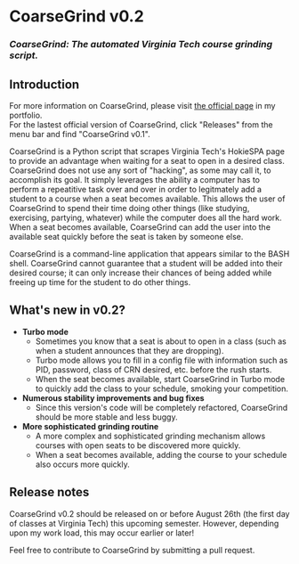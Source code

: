 <h1>CoarseGrind v0.2</h1>
<h3><em>CoarseGrind: The automated Virginia Tech course grinding script.</em></h3>

<h2>Introduction</h2>

For more information on CoarseGrind, please visit <a href='http://jonathanballands.me/portfolio/coarsegrind.html' target='_blank'>the official page</a> in my portfolio.<br />
For the lastest official version of CoarseGrind, click "Releases" from the menu bar and find "CoarseGrind v0.1".

CoarseGrind is a Python script that scrapes Virginia Tech's HokieSPA page to provide an advantage when waiting for a seat to open in a desired class. CoarseGrind does not use
any sort of "hacking", as some may call it, to accomplish its goal. It simply leverages the ability a computer has to perform a repeatitive task over and over in order to legitmately
add a student to a course when a seat becomes available. This allows the user of CoarseGrind to spend their time doing other things (like studying, exercising, partying, whatever) while
the computer does all the hard work. When a seat becomes available, CoarseGrind can add the user into the available seat quickly before the seat is taken by someone else.

CoarseGrind is a command-line application that appears similar to the BASH shell. CoarseGrind cannot guarantee that a student will be added into their desired course; it can only increase 
their chances of being added while freeing up time for the student to do other things.

<h2>What's new in v0.2?</h2>

<ul>
  <li><b>Turbo mode</b>
  <ul>
    <li>Sometimes you know that a seat is about to open in a class (such as when a student announces that they are dropping).</li>
    <li>Turbo mode allows you to fill in a config file with information such as PID, password, class of CRN desired, etc.
    before the rush starts.</li>
    <li>When the seat becomes available, start CoarseGrind in Turbo mode to quickly add the class to your schedule,
    smoking your competition.</li>
  </ul>
  </li>
  <li><b>Numerous stability improvements and bug fixes</b>
  <ul>
    <li>Since this version's code will be completely refactored, CoarseGrind should be more stable and less buggy.</li>
  </ul>
  </li>
  <li><b>More sophisticated grinding routine</b>
  <ul>
    <li>A more complex and sophisticated grinding mechanism allows courses with open seats to be discovered more
    quickly.</li>
    <li>When a seat becomes available, adding the course to your schedule also occurs more quickly.</li>
  </ul>
  </li>
</ul>

<h2>Release notes</h2>

CoarseGrind v0.2 should be released on or before August 26th (the first day of classes at Virginia Tech) this upcoming semester. However, depending upon my work load, this may occur
earlier or later!

Feel free to contribute to CoarseGrind by submitting a pull request.
